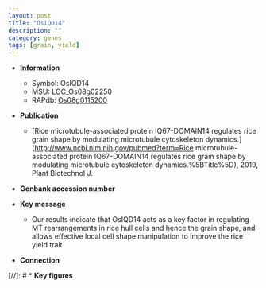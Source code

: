 ```yaml
---
layout: post
title: "OsIQD14"
description: ""
category: genes
tags: [grain, yield]
---
```


* **Information**  
    + Symbol: OsIQD14  
    + MSU: [LOC_Os08g02250](http://rice.uga.edu/cgi-bin/ORF_infopage.cgi?orf=LOC_Os08g02250)  
    + RAPdb: [Os08g0115200](http://rapdb.dna.affrc.go.jp/viewer/gbrowse_details/irgsp1?name=Os08g0115200)  

* **Publication**  
    + [Rice microtubule-associated protein IQ67-DOMAIN14 regulates rice grain shape by modulating microtubule cytoskeleton dynamics.](http://www.ncbi.nlm.nih.gov/pubmed?term=Rice microtubule-associated protein IQ67-DOMAIN14 regulates rice grain shape by modulating microtubule cytoskeleton dynamics.%5BTitle%5D), 2019, Plant Biotechnol J.

* **Genbank accession number**  

* **Key message**  
    + Our results indicate that OsIQD14 acts as a key factor in regulating MT rearrangements in rice hull cells and hence the grain shape, and allows effective local cell shape manipulation to improve the rice yield trait

* **Connection**  

[//]: # * **Key figures**  


